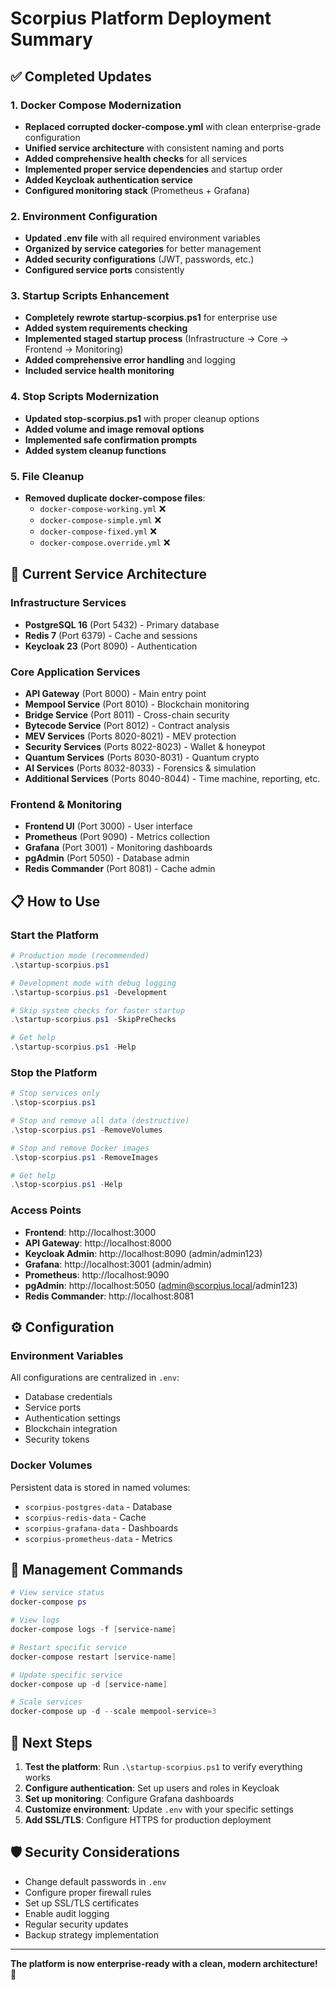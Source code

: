 # Scorpius Platform Deployment Summary

## ✅ Completed Updates

### 1. Docker Compose Modernization
- **Replaced corrupted docker-compose.yml** with clean enterprise-grade configuration
- **Unified service architecture** with consistent naming and ports
- **Added comprehensive health checks** for all services
- **Implemented proper service dependencies** and startup order
- **Added Keycloak authentication service**
- **Configured monitoring stack** (Prometheus + Grafana)

### 2. Environment Configuration
- **Updated .env file** with all required environment variables
- **Organized by service categories** for better management
- **Added security configurations** (JWT, passwords, etc.)
- **Configured service ports** consistently

### 3. Startup Scripts Enhancement
- **Completely rewrote startup-scorpius.ps1** for enterprise use
- **Added system requirements checking**
- **Implemented staged startup process** (Infrastructure → Core → Frontend → Monitoring)
- **Added comprehensive error handling** and logging
- **Included service health monitoring**

### 4. Stop Scripts Modernization
- **Updated stop-scorpius.ps1** with proper cleanup options
- **Added volume and image removal options**
- **Implemented safe confirmation prompts**
- **Added system cleanup functions**

### 5. File Cleanup
- **Removed duplicate docker-compose files**:
  - `docker-compose-working.yml` ❌
  - `docker-compose-simple.yml` ❌ 
  - `docker-compose-fixed.yml` ❌
  - `docker-compose.override.yml` ❌

## 🚀 Current Service Architecture

### Infrastructure Services
- **PostgreSQL 16** (Port 5432) - Primary database
- **Redis 7** (Port 6379) - Cache and sessions
- **Keycloak 23** (Port 8090) - Authentication

### Core Application Services
- **API Gateway** (Port 8000) - Main entry point
- **Mempool Service** (Port 8010) - Blockchain monitoring
- **Bridge Service** (Port 8011) - Cross-chain security
- **Bytecode Service** (Port 8012) - Contract analysis
- **MEV Services** (Ports 8020-8021) - MEV protection
- **Security Services** (Ports 8022-8023) - Wallet & honeypot
- **Quantum Services** (Ports 8030-8031) - Quantum crypto
- **AI Services** (Ports 8032-8033) - Forensics & simulation
- **Additional Services** (Ports 8040-8044) - Time machine, reporting, etc.

### Frontend & Monitoring
- **Frontend UI** (Port 3000) - User interface
- **Prometheus** (Port 9090) - Metrics collection
- **Grafana** (Port 3001) - Monitoring dashboards
- **pgAdmin** (Port 5050) - Database admin
- **Redis Commander** (Port 8081) - Cache admin

## 📋 How to Use

### Start the Platform
```powershell
# Production mode (recommended)
.\startup-scorpius.ps1

# Development mode with debug logging
.\startup-scorpius.ps1 -Development

# Skip system checks for faster startup
.\startup-scorpius.ps1 -SkipPreChecks

# Get help
.\startup-scorpius.ps1 -Help
```

### Stop the Platform
```powershell
# Stop services only
.\stop-scorpius.ps1

# Stop and remove all data (destructive)
.\stop-scorpius.ps1 -RemoveVolumes

# Stop and remove Docker images
.\stop-scorpius.ps1 -RemoveImages

# Get help
.\stop-scorpius.ps1 -Help
```

### Access Points
- **Frontend**: http://localhost:3000
- **API Gateway**: http://localhost:8000
- **Keycloak Admin**: http://localhost:8090 (admin/admin123)
- **Grafana**: http://localhost:3001 (admin/admin)
- **Prometheus**: http://localhost:9090
- **pgAdmin**: http://localhost:5050 (admin@scorpius.local/admin123)
- **Redis Commander**: http://localhost:8081

## ⚙️ Configuration

### Environment Variables
All configurations are centralized in `.env`:
- Database credentials
- Service ports
- Authentication settings
- Blockchain integration
- Security tokens

### Docker Volumes
Persistent data is stored in named volumes:
- `scorpius-postgres-data` - Database
- `scorpius-redis-data` - Cache
- `scorpius-grafana-data` - Dashboards
- `scorpius-prometheus-data` - Metrics

## 🔧 Management Commands

```powershell
# View service status
docker-compose ps

# View logs
docker-compose logs -f [service-name]

# Restart specific service
docker-compose restart [service-name]

# Update specific service
docker-compose up -d [service-name]

# Scale services
docker-compose up -d --scale mempool-service=3
```

## 🎯 Next Steps

1. **Test the platform**: Run `.\startup-scorpius.ps1` to verify everything works
2. **Configure authentication**: Set up users and roles in Keycloak
3. **Set up monitoring**: Configure Grafana dashboards
4. **Customize environment**: Update `.env` with your specific settings
5. **Add SSL/TLS**: Configure HTTPS for production deployment

## 🛡️ Security Considerations

- Change default passwords in `.env`
- Configure proper firewall rules
- Set up SSL/TLS certificates
- Enable audit logging
- Regular security updates
- Backup strategy implementation

---

**The platform is now enterprise-ready with a clean, modern architecture!** 🎉
